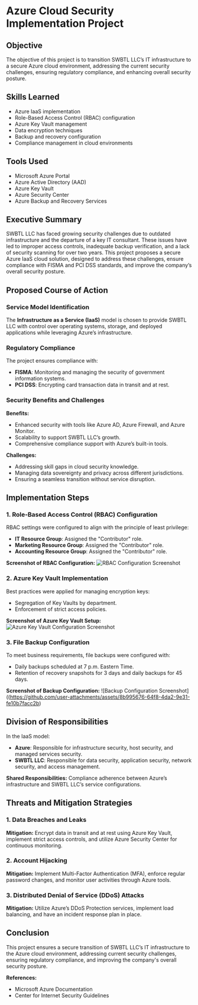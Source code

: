 # Azure Cloud Security Implementation Project

## Objective
The objective of this project is to transition SWBTL LLC’s IT infrastructure to a secure Azure cloud environment, addressing the current security challenges, ensuring regulatory compliance, and enhancing overall security posture. 

## Skills Learned
- Azure IaaS implementation
- Role-Based Access Control (RBAC) configuration
- Azure Key Vault management
- Data encryption techniques
- Backup and recovery configuration
- Compliance management in cloud environments

## Tools Used
- Microsoft Azure Portal
- Azure Active Directory (AAD)
- Azure Key Vault
- Azure Security Center
- Azure Backup and Recovery Services

## Executive Summary
SWBTL LLC has faced growing security challenges due to outdated infrastructure and the departure of a key IT consultant. These issues have led to improper access controls, inadequate backup verification, and a lack of security scanning for over two years. This project proposes a secure Azure IaaS cloud solution, designed to address these challenges, ensure compliance with FISMA and PCI DSS standards, and improve the company’s overall security posture.

## Proposed Course of Action
### Service Model Identification
The **Infrastructure as a Service (IaaS)** model is chosen to provide SWBTL LLC with control over operating systems, storage, and deployed applications while leveraging Azure’s infrastructure.

### Regulatory Compliance
The project ensures compliance with:
- **FISMA**: Monitoring and managing the security of government information systems.
- **PCI DSS**: Encrypting card transaction data in transit and at rest.

### Security Benefits and Challenges
**Benefits:**
- Enhanced security with tools like Azure AD, Azure Firewall, and Azure Monitor.
- Scalability to support SWBTL LLC’s growth.
- Comprehensive compliance support with Azure’s built-in tools.

**Challenges:**
- Addressing skill gaps in cloud security knowledge.
- Managing data sovereignty and privacy across different jurisdictions.
- Ensuring a seamless transition without service disruption.

## Implementation Steps

### 1. Role-Based Access Control (RBAC) Configuration
RBAC settings were configured to align with the principle of least privilege:
- **IT Resource Group**: Assigned the "Contributor" role.
- **Marketing Resource Group**: Assigned the "Contributor" role.
- **Accounting Resource Group**: Assigned the "Contributor" role.

**Screenshot of RBAC Configuration:**
![RBAC Configuration Screenshot](https://github.com/user-attachments/assets/36acb32d-2921-43a0-b4ad-4ffc4223810a)


### 2. Azure Key Vault Implementation
Best practices were applied for managing encryption keys:
- Segregation of Key Vaults by department.
- Enforcement of strict access policies.

**Screenshot of Azure Key Vault Setup:**
![Azure Key Vault Configuration Screenshot](https://github.com/user-attachments/assets/39500df5-fb61-4ab3-82c7-70d8cf543273)


### 3. File Backup Configuration
To meet business requirements, file backups were configured with:
- Daily backups scheduled at 7 p.m. Eastern Time.
- Retention of recovery snapshots for 3 days and daily backups for 45 days.

**Screenshot of Backup Configuration:**
![Backup Configuration Screenshot]((https://github.com/user-attachments/assets/8b995676-64f8-4da2-9e31-fe10b7facc2b)

## Division of Responsibilities
In the IaaS model:
- **Azure**: Responsible for infrastructure security, host security, and managed services security.
- **SWBTL LLC**: Responsible for data security, application security, network security, and access management.

**Shared Responsibilities:**
Compliance adherence between Azure’s infrastructure and SWBTL LLC’s service configurations.

## Threats and Mitigation Strategies
### 1. Data Breaches and Leaks
**Mitigation:** Encrypt data in transit and at rest using Azure Key Vault, implement strict access controls, and utilize Azure Security Center for continuous monitoring.

### 2. Account Hijacking
**Mitigation:** Implement Multi-Factor Authentication (MFA), enforce regular password changes, and monitor user activities through Azure tools.

### 3. Distributed Denial of Service (DDoS) Attacks
**Mitigation:** Utilize Azure’s DDoS Protection services, implement load balancing, and have an incident response plan in place.

## Conclusion
This project ensures a secure transition of SWBTL LLC’s IT infrastructure to the Azure cloud environment, addressing current security challenges, ensuring regulatory compliance, and improving the company's overall security posture.

**References:**
- Microsoft Azure Documentation
- Center for Internet Security Guidelines


